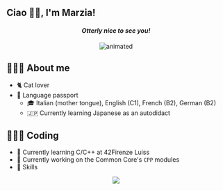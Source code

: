 ## Ciao 👋🏻, I'm Marzia!

<h4 align="center"><em>Otterly nice to see you!</em></h4>
<p align="center">
  <img src="https://media.giphy.com/media/v0YiARQxj1yc8/giphy.gif" alt="animated"/>
</p>


## 🙇🏻‍♀️ About me
* 🐈 Cat lover
* 🛂 Language passport
	* 🎓 Italian (mother tongue), English (C1), French (B2), German (B2)
	* 🇯🇵 Currently learning Japanese as an autodidact

## 👩🏻‍💻 Coding
* 🌱 Currently learning C/C++ at 42Firenze Luiss
* 🔭 Currently working on the Common Core's `CPP` modules
* 🍳 Skills
<p align="center">
  <a href="https://skillicons.dev">
    <img src="https://skillicons.dev/icons?i=bash,c,cpp,github,linux,vim,vscode" />
  </a>
</p>
<!-- * ⬇️ My stats and completed projects
[![My Skills](https://skillicons.dev/icons?i=bash,c,cpp,github,linux,vim,vscode)](https://skillicons.dev)

[![mnegro's 42 stats](https://badge42.vercel.app/api/v2/clhypeekx004508mlla98wjfp/stats?cursusId=21&coalitionId=284)](https://github.com/JaeSeoKim/badge42)

| Project         | Score       |
| -----------     | ----------- |
| `cub3d`         | 105/100     |
| `minishell`     | 101/100     |
| `philosophers`  | 100/100     |
| `so_long`       | 125/125     |
| `push_swap`     | 100/100     |
| `minitalk`      | 100/100     |
| `born2beroot`   | 125/125     |
| `get_next_line` | 125/125     |
| `ft_printf`     | 100/100     |
| `libft`         | 102/125     |

**marzianegro/marzianegro** is a ✨ _special_ ✨ repository because its `README.md` (this file) appears on your GitHub profile.

<h4 align="center"><em>Currently exploring the intersections between technology and languages</em></h4>
* 👾 Always been a nerd, so decided to give coding a go
* 🗂️ Here's some programming material I made, that you might find helpful https://ko-fi.com/mappuccino/shop

-->
